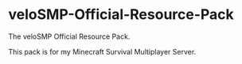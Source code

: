 # veloSMP-Official-Resource-Pack
The veloSMP Official Resource Pack.

This pack is for my Minecraft Survival Multiplayer Server.
